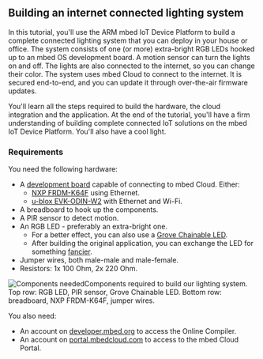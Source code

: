 ## Building an internet connected lighting system

In this tutorial, you'll use the ARM mbed IoT Device Platform to build a complete connected lighting system that you can deploy in your house or office. The system consists of one (or more) extra-bright RGB LEDs hooked up to an mbed OS development board. A motion sensor can turn the lights on and off. The lights are also connected to the internet, so you can change their color. The system uses mbed Cloud to connect to the internet. It is secured end-to-end, and you can update it through over-the-air firmware updates.

You'll learn all the steps required to build the hardware, the cloud integration and the application. At the end of the tutorial, you'll have a firm understanding of building complete connected IoT solutions on the mbed IoT Device Platform. You'll also have a cool light.

### Requirements

You need the following hardware:

* A [development board](https://developer.mbed.org/platforms/?software=16) capable of connecting to mbed Cloud. Either:
    * [NXP FRDM-K64F](https://developer.mbed.org/platforms/FRDM-K64F/) using Ethernet.
    * [u-blox EVK-ODIN-W2](https://developer.mbed.org/platforms/ublox-EVK-ODIN-W2/) with Ethernet and Wi-Fi.
* A breadboard to hook up the components.
* A PIR sensor to detect motion.
* An RGB LED - preferably an extra-bright one.
    * For a better effect, you can also use a [Grove Chainable LED](http://wiki.seeed.cc/Grove-Chainable_RGB_LED/).
    * After building the original application, you can exchange the LED for something [fancier](https://www.adafruit.com/product/1138).
* Jumper wires, both male-male and male-female.
* Resistors: 1x 100 Ohm, 2x 220 Ohm.

<span class="images">![Components needed](https://s3-us-west-2.amazonaws.com/cloud-docs-images/lights2.png)<span>Components required to build our lighting system. Top row: RGB LED, PIR sensor, Grove Chainable LED. Bottom row: breadboard, NXP FRDM-K64F, jumper wires.</span></span>

You also need:

* An account on [developer.mbed.org](https://developer.mbed.org/) to access the Online Compiler.
* An account on [portal.mbedcloud.com](https://portal.mbedcloud.com) to access to the mbed Cloud Portal.

